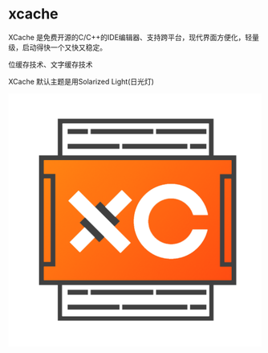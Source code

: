 # xcache
XCache 是免费开源的C/C++的IDE编辑器、支持跨平台，现代界面方便化，轻量级，启动得快一个又快又稳定。

位缓存技术、文字缓存技术

XCache 默认主题是用Solarized Light(日光灯)

![img](xcache-logo.png)
